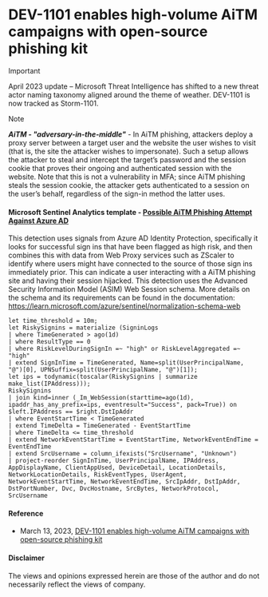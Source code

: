 # DEV-1101 enables high-volume AiTM campaigns with open-source phishing kit
> [!Important]
> April 2023 update – Microsoft Threat Intelligence has shifted to a new threat actor naming taxonomy aligned around the theme of weather. DEV-1101 is now tracked as Storm-1101.

> [!Note]
> ***AiTM - "adversary-in-the-middle"*** - In AiTM phishing, attackers deploy a proxy server between a target user and the website the user wishes to visit (that is, the site the attacker wishes to impersonate). 
> Such a setup allows the attacker to steal and intercept the target’s password and the session cookie that proves their ongoing and authenticated session with the website. 
> Note that this is not a vulnerability in MFA; since AiTM phishing steals the session cookie, the attacker gets authenticated to a session on the user’s behalf, regardless of the sign-in method the latter uses.

#### Microsoft Sentinel Analytics template - [Possible AiTM Phishing Attempt Against Azure AD](https://github.com/Azure/Azure-Sentinel/blob/master/Solutions/SecurityThreatEssentialSolution/Analytic%20Rules/PossibleAiTMPhishingAttemptAgainstAAD.yaml)
This detection uses signals from Azure AD Identity Protection, specifically it looks for successful sign ins that have been flagged as high risk, and then combines this with data from Web Proxy services such as ZScaler to identify where users might have connected to the source of those sign ins immediately prior. 
This can indicate a user interacting with a AiTM phishing site and having their session hijacked. This detection uses the Advanced Security Information Model (ASIM) Web Session schema. 
More details on the schema and its requirements can be found in the documentation: https://learn.microsoft.com/azure/sentinel/normalization-schema-web
```kusto
let time_threshold = 10m;
let RiskySignins = materialize (SigninLogs
| where TimeGenerated > ago(1d)
| where ResultType == 0
| where RiskLevelDuringSignIn =~ "high" or RiskLevelAggregated =~ "high"
| extend SignInTime = TimeGenerated, Name=split(UserPrincipalName, "@")[0], UPNSuffix=split(UserPrincipalName, "@")[1]);
let ips = todynamic(toscalar(RiskySignins | summarize make_list(IPAddress)));
RiskySignins
| join kind=inner (_Im_WebSession(starttime=ago(1d), ipaddr_has_any_prefix=ips, eventresult="Success", pack=True)) on $left.IPAddress == $right.DstIpAddr
| where EventStartTime < TimeGenerated
| extend TimeDelta = TimeGenerated - EventStartTime
| where TimeDelta <= time_threshold
| extend NetworkEventStartTime = EventStartTime, NetworkEventEndTime = EventEndTime
| extend SrcUsername = column_ifexists("SrcUsername", "Unknown")
| project-reorder SignInTime, UserPrincipalName, IPAddress, AppDisplayName, ClientAppUsed, DeviceDetail, LocationDetails, NetworkLocationDetails, RiskEventTypes, UserAgent, NetworkEventStartTime, NetworkEventEndTime, SrcIpAddr, DstIpAddr, DstPortNumber, Dvc, DvcHostname, SrcBytes, NetworkProtocol, SrcUsername
```

#### Reference
- March 13, 2023, [DEV-1101 enables high-volume AiTM campaigns with open-source phishing kit](https://www.microsoft.com/en-us/security/blog/2023/03/13/dev-1101-enables-high-volume-aitm-campaigns-with-open-source-phishing-kit/)

#### Disclaimer
The views and opinions expressed herein are those of the author and do not necessarily reflect the views of company.
